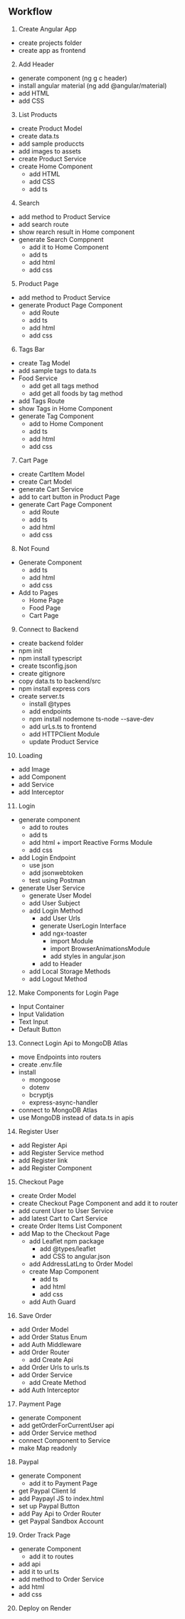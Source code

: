 ## Workflow
1. Create Angular App
- create projects folder
- create app as frontend
2. Add Header
- generate component (ng g c header)
- install angular material (ng add @angular/material)
- add HTML
- add CSS
3. List Products
- create Product Model
- create data.ts
 - add sample produccts
- add images to assets
- create Product Service
- create Home Component
  - add HTML
  - add CSS
  - add ts
4. Search
- add method to Product Service
- add search route
- show rearch result in Home component
- generate Search Comppnent
  -  add it to Home Component
  - add ts
  - add html
  - add css
5. Product Page
- add method to Product Service
- generate Product Page Component
  - add Route
  - add ts
  - add html
  - add css
6. Tags Bar
- create Tag Model
- add sample tags to data.ts
- Food Service
  - add get all tags method
  - add get all foods by tag method
- add Tags Route
- show Tags in Home Component
- generate Tag Component
  - add to Home Component
  - add ts
  - add html
  - add css
7. Cart Page
- create CartItem Model
- create Cart Model
- generate Cart Service
- add to cart button in Product Page
- generate Cart Page Component
  - add Route
  - add ts
  - add html
  - add css
8. Not Found
- Generate Component
  - add ts
  - add html
  - add css
- Add to Pages
  - Home Page
  - Food Page
  - Cart Page
9. Connect to Backend
- create backend folder
- npm init
- npm install typescript
- create tsconfig.json
- create gitignore
- copy data.ts to backend/src
- npm install express cors
- create server.ts
  - install @types
  - add endpoints
  - npm install nodemone ts-node --save-dev
  - add urLs.ts to frontend
  - add HTTPClient Module
  - update Product Service
10. Loading
- add Image
- add Component
- add Service
- add Interceptor
11. Login
- generate component
  - add to routes
  - add ts
  - add html + import Reactive Forms Module
  - add css
- add Login Endpoint
  - use json
  - add jsonwebtoken
  - test using Postman
 - generate User Service 
   - generate User Model
   - add User Subject
   - add Login Method
     - add User Urls
     - generate UserLogin Interface
     - add ngx-toaster
       - import Module
       - import BrowserAnimationsModule
       - add styles in angular.json
     - add to Header
   - add Local Storage Methods
   - add Logout Method 
12. Make Components for Login Page
- Input Container
- Input Validation
- Text Input
- Default Button
13. Connect Login Api to MongoDB Atlas
- move Endpoints into routers
- create .env.file
- install
  - mongoose
  - dotenv
  - bcryptjs
  - express-async-handler
- connect to MongoDB Atlas
- use MongoDB instead of data.ts in apis
14. Register User
- add Register Api
- add Register Service method
- add Register link
- add Register Component
15. Checkout Page
- create Order Model
- create Checkout Page Component and add it to router
- add curent User to User Service
- add latest Cart to Cart Service
- create Order Items List Component
- add Map to the Checkout Page
  - add Leaflet npm package
    - add @types/leaflet
    - add CSS to angular.json
  - add AddressLatLng to Order Model
  - create Map Component
    - add ts
    - add html
    - add css
  - add Auth Guard
16. Save Order
  - add Order Model
  - add Order Status Enum
  - add Auth Middleware
  - add Order Router
    - add Create Api
  - add Order Urls to urls.ts
  - add Order Service
    - add Create Method
  - add Auth Interceptor
17. Payment Page
  - generate Component
  - add getOrderForCurrentUser api
  - add Order Service method
  - connect Component to Service
  - make Map readonly
18. Paypal
- generate Component 
   - add it to Payment Page
- get Paypal Client Id
- add Paypayl JS to index.html
- set up Paypal Button
- add Pay Api to Order Router
- get Paypal Sandbox Account
19. Order Track Page
- generate Component
  - add it to routes
- add api
 - add it to url.ts
- add method to Order Service
- add html
- add css
20. Deploy on Render